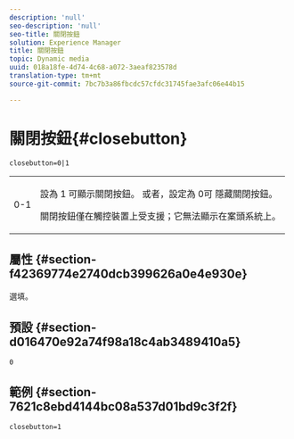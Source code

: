 ```yaml
---
description: 'null'
seo-description: 'null'
seo-title: 關閉按鈕
solution: Experience Manager
title: 關閉按鈕
topic: Dynamic media
uuid: 018a18fe-4d74-4c68-a072-3aeaf823578d
translation-type: tm+mt
source-git-commit: 7bc7b3a86fbcdc57cfdc31745fae3afc06e44b15

---
```



# 關閉按鈕{#closebutton}

`closebutton=0|1`

<table id="table_9B98C97485DD4DEB8A6ECBCE8DF6B886"> 
 <tbody> 
  <tr> 
   <td colname="col1"> <p> <span class="codeph"> 0-1 </span> </p> </td> 
   <td colname="col2"> <p>設為 <span class="codeph"> 1 </span> 可顯示關閉按鈕。 或者，設定為 <span class="codeph"> 0可 </span> 隱藏關閉按鈕。 </p> <p>關閉按鈕僅在觸控裝置上受支援；它無法顯示在案頭系統上。 </p> </td> 
  </tr> 
 </tbody> 
</table>

## 屬性 {#section-f42369774e2740dcb399626a0e4e930e}

選填。

## 預設 {#section-d016470e92a74f98a18c4ab3489410a5}

`0`

## 範例 {#section-7621c8ebd4144bc08a537d01bd9c3f2f}

```
closebutton=1
```

